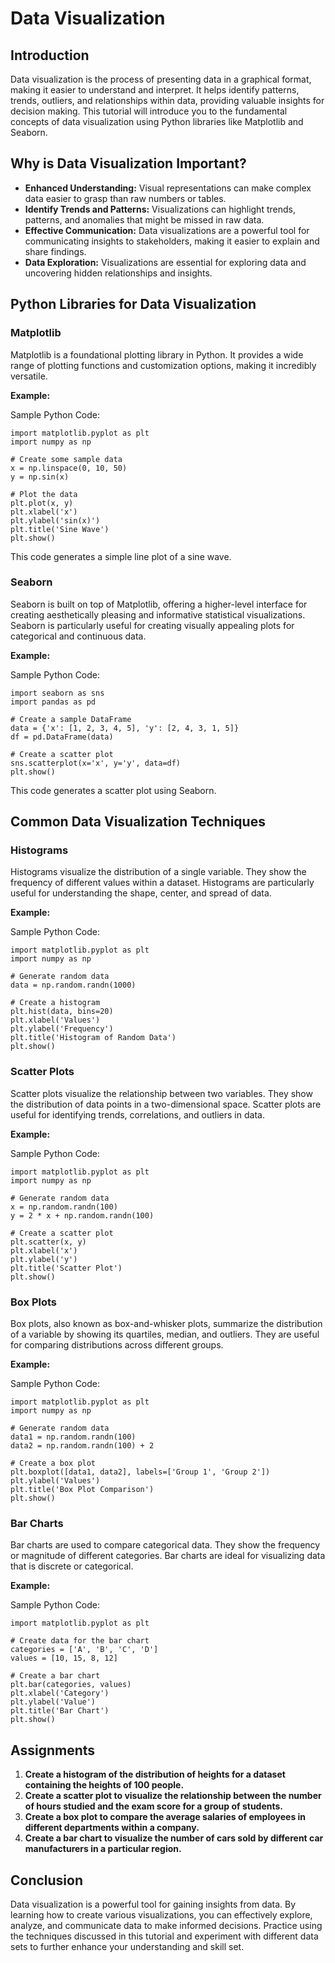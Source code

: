 # Data Visualization

## Introduction

Data visualization is the process of presenting data in a graphical format, making it easier to understand and interpret. It helps identify patterns, trends, outliers, and relationships within data, providing valuable insights for decision making. This tutorial will introduce you to the fundamental concepts of data visualization using Python libraries like Matplotlib and Seaborn.

## Why is Data Visualization Important?

- **Enhanced Understanding:** Visual representations can make complex data easier to grasp than raw numbers or tables.
- **Identify Trends and Patterns:** Visualizations can highlight trends, patterns, and anomalies that might be missed in raw data.
- **Effective Communication:** Data visualizations are a powerful tool for communicating insights to stakeholders, making it easier to explain and share findings.
- **Data Exploration:** Visualizations are essential for exploring data and uncovering hidden relationships and insights.

## Python Libraries for Data Visualization

### Matplotlib

Matplotlib is a foundational plotting library in Python. It provides a wide range of plotting functions and customization options, making it incredibly versatile. 

**Example:**

Sample Python Code: 

```{language}
import matplotlib.pyplot as plt
import numpy as np

# Create some sample data
x = np.linspace(0, 10, 50)
y = np.sin(x)

# Plot the data
plt.plot(x, y)
plt.xlabel('x')
plt.ylabel('sin(x)')
plt.title('Sine Wave')
plt.show()
```

This code generates a simple line plot of a sine wave.

### Seaborn

Seaborn is built on top of Matplotlib, offering a higher-level interface for creating aesthetically pleasing and informative statistical visualizations. Seaborn is particularly useful for creating visually appealing plots for categorical and continuous data.

**Example:**

Sample Python Code: 

```{language}
import seaborn as sns
import pandas as pd

# Create a sample DataFrame
data = {'x': [1, 2, 3, 4, 5], 'y': [2, 4, 3, 1, 5]}
df = pd.DataFrame(data)

# Create a scatter plot
sns.scatterplot(x='x', y='y', data=df)
plt.show()
```

This code generates a scatter plot using Seaborn.

## Common Data Visualization Techniques

### Histograms

Histograms visualize the distribution of a single variable. They show the frequency of different values within a dataset. Histograms are particularly useful for understanding the shape, center, and spread of data.

**Example:**

Sample Python Code: 

```{language}
import matplotlib.pyplot as plt
import numpy as np

# Generate random data
data = np.random.randn(1000)

# Create a histogram
plt.hist(data, bins=20)
plt.xlabel('Values')
plt.ylabel('Frequency')
plt.title('Histogram of Random Data')
plt.show()
```

### Scatter Plots

Scatter plots visualize the relationship between two variables. They show the distribution of data points in a two-dimensional space. Scatter plots are useful for identifying trends, correlations, and outliers in data.

**Example:**

Sample Python Code: 

```{language}
import matplotlib.pyplot as plt
import numpy as np

# Generate random data
x = np.random.randn(100)
y = 2 * x + np.random.randn(100)

# Create a scatter plot
plt.scatter(x, y)
plt.xlabel('x')
plt.ylabel('y')
plt.title('Scatter Plot')
plt.show()
```

### Box Plots

Box plots, also known as box-and-whisker plots, summarize the distribution of a variable by showing its quartiles, median, and outliers. They are useful for comparing distributions across different groups.

**Example:**

Sample Python Code: 

```{language}
import matplotlib.pyplot as plt
import numpy as np

# Generate random data
data1 = np.random.randn(100)
data2 = np.random.randn(100) + 2

# Create a box plot
plt.boxplot([data1, data2], labels=['Group 1', 'Group 2'])
plt.ylabel('Values')
plt.title('Box Plot Comparison')
plt.show()
```

### Bar Charts

Bar charts are used to compare categorical data. They show the frequency or magnitude of different categories. Bar charts are ideal for visualizing data that is discrete or categorical.

**Example:**

Sample Python Code: 

```{language}
import matplotlib.pyplot as plt

# Create data for the bar chart
categories = ['A', 'B', 'C', 'D']
values = [10, 15, 8, 12]

# Create a bar chart
plt.bar(categories, values)
plt.xlabel('Category')
plt.ylabel('Value')
plt.title('Bar Chart')
plt.show()
```

## Assignments

1. **Create a histogram of the distribution of heights for a dataset containing the heights of 100 people.**
2. **Create a scatter plot to visualize the relationship between the number of hours studied and the exam score for a group of students.**
3. **Create a box plot to compare the average salaries of employees in different departments within a company.**
4. **Create a bar chart to visualize the number of cars sold by different car manufacturers in a particular region.**

## Conclusion

Data visualization is a powerful tool for gaining insights from data. By learning how to create various visualizations, you can effectively explore, analyze, and communicate data to make informed decisions. Practice using the techniques discussed in this tutorial and experiment with different data sets to further enhance your understanding and skill set. 
